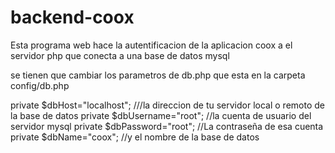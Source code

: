 # backend-coox
Esta programa web hace la autentificacion de la aplicacion coox a el servidor php que conecta a una base de datos mysql 

se tienen que cambiar los parametros de db.php que esta en la carpeta config/db.php

  private $dbHost="localhost"; ///la direccion de tu servidor local o remoto de la base de datos
  private $dbUsername="root"; //la cuenta de usuario del servidor mysql
  private $dbPassword="root"; //La contraseña de esa cuenta
  private $dbName="coox";    //y el nombre de la base de datos
